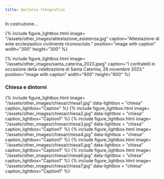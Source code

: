 ```yaml
---
title: Galleria fotografica
---
```


In costruzione...

{% include figure_lightbox.html image= "/assets/other_images/attestazione_esistenza.jpg" caption="Attestazione di ente ecclesiastico civilmente riconosciuto." position="image with caption" width="300" height="300" %}

{% include figure_lightbox.html image= "/assets/other_images/santa_caterina_2023.jpeg" caption="I confratelli in occasione della celebrazione di Santa Caterina, 26 novembre 2023." position="image with caption" width="600" height="600" %}

### Chiesa e dintorni

<div class="grid">
  {% include figure_lightbox.html image= "/assets/other_images/chiesa/chiesa1.jpg" data-lightbox = "chiesa" caption_lightbox="Caption" %}
  {% include figure_lightbox.html image= "/assets/other_images/chiesa/chiesa2.jpg"  data-lightbox = "chiesa" caption_lightbox="Caption1" %}
  {% include figure_lightbox.html image= "/assets/other_images/chiesa/chiesa3.jpg"  data-lightbox = "chiesa" caption_lightbox="Caption1" %}
  {% include figure_lightbox.html image= "/assets/other_images/chiesa/chiesa4.jpg"  data-lightbox = "chiesa" caption_lightbox="Caption1" %}
  {% include figure_lightbox.html image= "/assets/other_images/chiesa/chiesa5.jpg"  data-lightbox = "chiesa" caption_lightbox="Caption1" %}
  {% include figure_lightbox.html image= "/assets/other_images/chiesa/chiesa6.jpg"  data-lightbox = "chiesa" caption_lightbox="Caption1" %}
  {% include figure_lightbox.html image= "/assets/other_images/chiesa/chiesa7.jpg"  data-lightbox = "chiesa" caption_lightbox="Caption1" %}
</div>